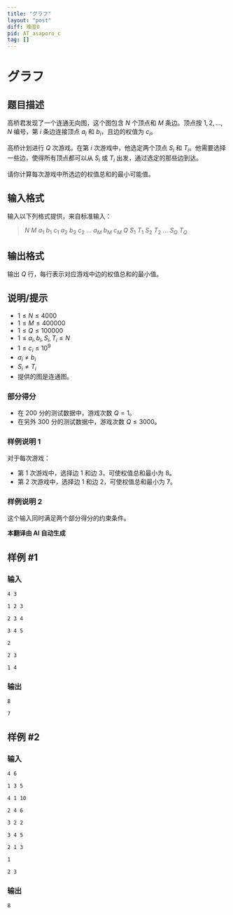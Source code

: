 ```yaml
---
title: "グラフ"
layout: "post"
diff: 难度0
pid: AT_asaporo_c
tag: []
---
```


# グラフ

## 题目描述

高桥君发现了一个连通无向图，这个图包含 $N$ 个顶点和 $M$ 条边。顶点按 $1, 2, \ldots, N$ 编号，第 $i$ 条边连接顶点 $a_i$ 和 $b_i$，且边的权值为 $c_i$。

高桥计划进行 $Q$ 次游戏。在第 $i$ 次游戏中，他选定两个顶点 $S_i$ 和 $T_i$。他需要选择一些边，使得所有顶点都可以从 $S_i$ 或 $T_i$ 出发，通过选定的那些边到达。

请你计算每次游戏中所选边的权值总和的最小可能值。

## 输入格式

输入以下列格式提供，来自标准输入：

> $N\ M\ a_1\ b_1\ c_1\ a_2\ b_2\ c_2\ \ldots\ a_M\ b_M\ c_M\ Q\ S_1\ T_1\ S_2\ T_2\ \ldots\ S_Q\ T_Q$

## 输出格式

输出 $Q$ 行，每行表示对应游戏中边的权值总和的最小值。

## 说明/提示

- $1 \le N \le 4000$
- $1 \le M \le 400000$
- $1 \le Q \le 100000$
- $1 \le a_i, b_i, S_i, T_i \le N$
- $1 \le c_i \le 10^9$
- $a_i \neq b_i$
- $S_i \neq T_i$
- 提供的图是连通图。

### 部分得分
- 在 $200$ 分的测试数据中，游戏次数 $Q = 1$。
- 在另外 $300$ 分的测试数据中，游戏次数 $Q \le 3000$。

### 样例说明 1
对于每次游戏：
- 第 $1$ 次游戏中，选择边 $1$ 和边 $3$，可使权值总和最小为 $8$。
- 第 $2$ 次游戏中，选择边 $1$ 和边 $2$，可使权值总和最小为 $7$。

### 样例说明 2
这个输入同时满足两个部分得分的约束条件。

 **本翻译由 AI 自动生成**

## 样例 #1

### 输入

```
4 3
1 2 3
2 3 4
3 4 5
2
2 3
1 4
```

### 输出

```
8
7
```

## 样例 #2

### 输入

```
4 6
1 3 5
4 1 10
2 4 6
3 2 2
3 4 5
2 1 3
1
2 3
```

### 输出

```
8
```

